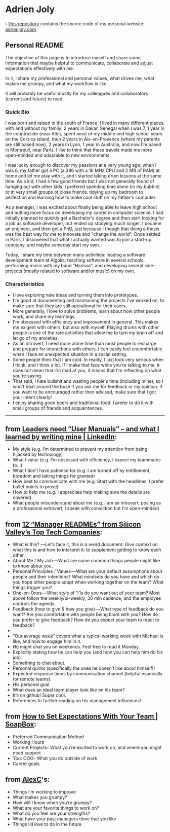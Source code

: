 # Adrien Joly 

ℹ️ [This repository](https://github.com/adrienjoly/adrienjoly.github.com/settings) contains the source code of my personal website: [adrienjoly.com](https://adrienjoly.com).

## Personal README

The objective of this page is to introduce myself and share some information that maybe helpful to communicate, collaborate and adjust expectations effectively with me.

In it, I share my professional and personal values, what drives me, what makes me grumpy, and what my workflow is like.

It will probably be useful mostly for my colleagues and collaborators (current and future) to read.

### Quick Bio

I was born and raised in the south of France. I lived in many different places, with and without my family: 2 years in Dakar, Senegal when I was 7, 1 year in the countryside (near Albi), spent most of my middle and high school years on the Corsica island, then 2 years in Aix-en-Provence (where my parents are still based now), 2 years in Lyon, 1 year in Australia, and now I'm based in Montreuil, near Paris. I like to think that these travels made me more open-minded and adaptable to new environments.

I was lucky enough to discover my passions at a very young age: when I was 6, my father got a PC (a 386 with a 16 MHz CPU and 2 MB of RAM) at home and let me play with it, and I started taking drum lessons at the same time. As a kid, I had a few good friends but I was not generally found of hanging out with other kids. I prefered spending time alone (in my bubble) or in very small groups of close friends, tidying up my bedroom to perfection and learning how to make cool stuff on my father's computer.

As a teenager, I was excited about finally being able to leave high school and putting more focus on developing my career in computer science. I had initially planned to quickly get a Bachelor's degree and then start looking for a job as software developer, but ended up studying much longer. I became an engineer, and then got a PhD, just because I though that doing a thesis was the best way for me to innovate and "change the world". Once settled in Paris, I discovered that what I actually wanted was to join a start-up company, and maybe someday start my own.

Today, I share my time between many activities: leading a software development team at Algolia, teaching software in several schools, performing music with my band "Harissa", and developing several side-projects (mostly related to software and/or music) on my own.

### Characteristics

- I love exploring new ideas and turning them into prototypes.
- I'm good at documenting and maintaining the projects I've worked on, to make sure that they are still operational for their users.
- More generally, I love to solve problems, learn about how other people work, and share my learnings.
- I'm obcessed with efficiency and improvement in general. This makes me exigent with others, but also with myself. Playing drums with other people is one of the rare activities that allow me to turn my brain off and let go of my anxieties.
- As an introvert, I need more alone time than most people to recharge and prepare for interactions with others. I can easily feel uncomfortable when I face an unexpected situation in a social setting.
- Some people think that I am cold. In reality, I just look very serious when I think, and I think a lot. If I make that face while you're talking to me, it does not mean that I'm mad at you, it means that I'm reflecting on what you're saying.
- That said, I hate bullshit and wasting people's time (including mine), so I won't beat around the bush if you ask me for feedback or my opinion. If you want to be encouraged rather then advised, make sure that I got your intent clearly!
- I enjoy sharing good beers and traditional food. I prefer to do it with small groups of friends and acquaintances.

---

## from [Leaders need “User Manuals” – and what I learned by writing mine | LinkedIn](https://www.linkedin.com/pulse/leaders-need-user-manuals-what-i-learned-writing-mine-abby-falik/):

- My style (e.g. I’m determined to prevent my attention from being hijacked by technology)
- What I value (e.g. I’m obsessed with efficiency, I expect my teammates to...)
- What I don’t have patience for (e.g. I am turned off by entitlement, boredom and taking things for granted)
- How best to communicate with me (e.g. Start with the headlines. I prefer bullet points to prose)
- How to help me (e.g. I appreciate help making sure the details are covered)
- What people misunderstand about me (e.g. I am an introvert, posing as a professional extrovert, I speak with conviction but I'm open-minded)

## from [12 “Manager READMEs” from Silicon Valley’s Top Tech Companies](https://hackernoon.com/12-manager-readmes-from-silicon-valleys-top-tech-companies-26588a660afe):

- What is this? —Let’s face it, this is a weird document. Give context on what this is and how to interpret it: to supplement getting to know each other.
- About Me / My Job — What are some common things people might like to know about you.
- Personal Principles / Values — What are your default assumptions about people and their intentions? What mindsets do you have and which do you hope other people adopt when working together on the team? What things trigger you?
- One-on-Ones — What style of 1:1s do you want out of your team? Most above follow the weekly/bi-weekly, 30 min cadence, and the employee controls the agenda.
- Feedback (how to give & how you give) — What type of feedback do you want? Are you comfortable with people being blunt with you? How do you prefer to give feedback? How do you expect your team to react to feedback?
- 
- “Our average week” covers what a typical working week with Michael is like, and how to engage him in it.
- He might chat you on weekends. Feel free to read it Monday.
- Explicitly stating how he can help you (and how you can help him do his job).
- Something to chat about.
- Personal quirks (specifically the ones he doesn’t like about himself!)
- Expected response times by communication channel (helpful especially for remote teams).
- His personal goal
- What does an ideal team player look like on his team?
- It’s on github! Super cool.
- References to further reading on his management influences!


## from [How to Set Expectations With Your Team | SoapBox](https://soapboxhq.com/blog/modern-manager-community/how-to-set-expectations-with-your-team):

- Preferred Communication Method
- Working Hours
- Current Projects- What you’re excited to work on, and where you might need support
- You: OOO– What you do outside of work
- Career goals

## from [AlexC](https://docs.google.com/document/d/1y_MOkVlnbg1zxuG1UKZcLVn8pXDgj2eddIeUroO7o_U/edit#heading=h.kv21o4z84ud6)'s:

- Things I’m working to improve 
- What makes you grumpy?
- How will I know when you’re grumpy?
- What are your favorite things to work on?
- What do you feel are your strengths?
- What have your past managers done that you like
- Things I’d love to do in the future
